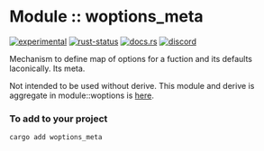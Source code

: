 <!-- {{# generate.module_header{} #}} -->

# Module :: woptions_meta
[![experimental](https://raster.shields.io/static/v1?label=stability&message=experimental&color=orange&logoColor=eee)](https://github.com/emersion/stability-badges#experimental) [![rust-status](https://github.com/Wandalen/wTools/actions/workflows/ModulewOptionsMetaPush.yml/badge.svg)](https://github.com/Wandalen/wTools/actions/workflows/ModulewOptionsMetaPush.yml) [![docs.rs](https://img.shields.io/docsrs/woptions_meta?color=e3e8f0&logo=docs.rs)](https://docs.rs/woptions_meta) [![discord](https://img.shields.io/discord/872391416519737405?color=eee&logo=discord&logoColor=eee&label=ask)](https://discord.gg/m3YfbXpUUY)

Mechanism to define map of options for a fuction and its defaults laconically. Its meta.

Not intended to be used without derive. This module and derive is aggregate in module::woptions is [here](https://github.com/Wandalen/wTools/tree/master/module/core/woptions).

### To add to your project

```bash
cargo add woptions_meta
```
